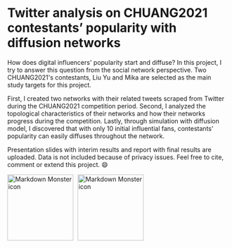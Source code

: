 # Twitter analysis on CHUANG2021 contestants’ popularity with diffusion networks


How does digital influencers' popularity start and diffuse? In this project, I try to answer this question from the social network perspective. Two CHUANG2021's contestants, Liu Yu and Mika are selected as the main study targets for this project. 

First, I created two networks with their related tweets scraped from Twitter during the CHUANG2021 competition period. Second, I analyzed the topological characteristics of their networks and how their networks progress during the competition. Lastly, through simulation with diffusion model, I discovered that with only 10 initial influential fans, contestants' popularity can easily diffuses throughout the network.

Presentation slides with interim results and report with final results are uploaded. Data is not included because of privacy issues. 
Feel free to cite, comment or extend this project. 😄

<img src="http://cms-bucket.ws.126.net/2021/0222/e4d8c92ag00qoxahj01jsc0009q0064c.gif"
     alt="Markdown Monster icon"  height="150"
     style="float: left; margin-right: 10px;" />
<img src="https://64.media.tumblr.com/c50214a79e4a2add407235f27fa851ae/3f3916e27d200572-12/s540x810/d0e88792009c77ba4344a4fd03af915560cda3b1.gifv"
     alt="Markdown Monster icon"  height="150"
     style="float: left; margin-right: 10px;" />



